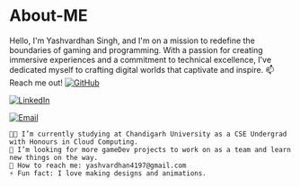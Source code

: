 # About-ME
Hello, I'm Yashvardhan Singh, and I'm on a mission to redefine the boundaries of gaming and programming. With a passion for creating immersive experiences and a commitment to technical excellence, I've dedicated myself to crafting digital worlds that captivate and inspire.
📫 Reach me out!
[![GitHub](https://img.shields.io/badge/GitHub-MyProfile-blue?style=flat-square&logo=github)](https://github.com/Yashvardhan4197)

[![LinkedIn](https://img.shields.io/badge/LinkedIn-MyProfile-blue?style=flat-square&logo=linkedin)](https://www.linkedin.com/in/yashvardhan-singh-7635621a2)

[![Email](https://img.shields.io/badge/Email-ContactMe-green?style=flat-square&logo=gmail)](mailto:yashvardhan4197@gmail.com)

    👨‍🎓 I’m currently studying at Chandigarh University as a CSE Undergrad with Honours in Cloud Computing.
    🤔 I’m looking for more gameDev projects to work on as a team and learn new things on the way.
    📧 How to reach me: yashvardhan4197@gmail.com
    ⚡ Fun fact: I love making designs and animations.
